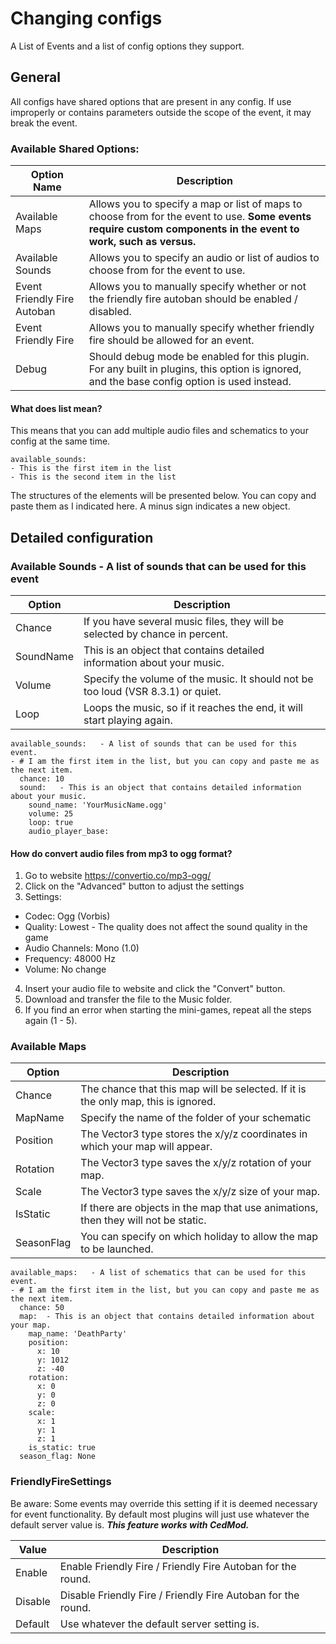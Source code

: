 ﻿# Changing configs
A List of Events and a list of config options they support.

## General
All configs have shared options that are present in any config. If use improperly or contains parameters outside the scope of the event, it may break the event.

### Available Shared Options:

| Option Name                 | Description                                                                                                                                                    |
|-----------------------------|----------------------------------------------------------------------------------------------------------------------------------------------------------------|
| Available Maps              | Allows you to specify a map or list of maps to choose from for the event to use. **Some events require custom components in the event to work, such as versus.** |
| Available Sounds            | Allows you to specify an audio or list of audios to choose from for the event to use.                                                                          |
| Event Friendly Fire Autoban | Allows you to manually specify whether or not the friendly fire autoban should be enabled / disabled.                                                          |
| Event Friendly Fire         | Allows you to manually specify whether friendly fire should be allowed for an event.                                                                           |
| Debug                       | Should debug mode be enabled for this plugin. For any built in plugins, this option is ignored, and the base config option is used instead.                    |                       |

#### What does list mean? 
This means that you can add multiple audio files and schematics to your config at the same time.

```
available_sounds:
- This is the first item in the list
- This is the second item in the list
```
The structures of the elements will be presented below. You can copy and paste them as I indicated here. A minus sign indicates a new object.

## Detailed configuration
### Available Sounds - A list of sounds that can be used for this event

| Option    | Description                                                                      |
|-----------|----------------------------------------------------------------------------------|
| Chance    | If you have several music files, they will be selected by chance in percent.     |
| SoundName | This is an object that contains detailed information about your music.           |
| Volume    | Specify the volume of the music. It should not be too loud (VSR 8.3.1) or quiet. |
| Loop      | Loops the music, so if it reaches the end, it will start playing again.          |

```
available_sounds:   - A list of sounds that can be used for this event.
- # I am the first item in the list, but you can copy and paste me as the next item.
  chance: 10
  sound:   - This is an object that contains detailed information about your music.
    sound_name: 'YourMusicName.ogg'
    volume: 25
    loop: true
    audio_player_base:
```

#### How do convert audio files from mp3 to ogg format?
1) Go to website https://convertio.co/mp3-ogg/
2) Click on the "Advanced" button to adjust the settings
3) Settings:
  - Codec: Ogg (Vorbis)
  - Quality: Lowest  - The quality does not affect the sound quality in the game
  - Audio Channels: Mono (1.0)
  - Frequency: 48000 Hz
  - Volume: No change
4) Insert your audio file to website and click the "Convert" button.
5) Download and transfer the file to the Music folder.
6) If you find an error when starting the mini-games, repeat all the steps again (1 - 5).

### Available Maps

| Option     | Description                                                                        |
|------------|------------------------------------------------------------------------------------|
| Chance     | The chance that this map will be selected. If it is the only map, this is ignored. |
| MapName    | Specify the name of the folder of your schematic                                   |
| Position   | The Vector3 type stores the x/y/z coordinates in which your map will appear.       |
| Rotation   | The Vector3 type saves the x/y/z rotation of your map.                             |
| Scale      | The Vector3 type saves the x/y/z size of your map.                                 |
| IsStatic   | If there are objects in the map that use animations, then they will not be static. |
| SeasonFlag | You can specify on which holiday to allow the map to be launched.                  |

```
available_maps:   - A list of schematics that can be used for this event.
- # I am the first item in the list, but you can copy and paste me as the next item.
  chance: 50
  map:  - This is an object that contains detailed information about your map.
    map_name: 'DeathParty'
    position:
      x: 10
      y: 1012
      z: -40
    rotation:
      x: 0
      y: 0
      z: 0
    scale:
      x: 1
      y: 1
      z: 1
    is_static: true
  season_flag: None
```

### FriendlyFireSettings
Be aware: Some events may override this setting if it is deemed necessary for event functionality. By default most plugins will just use whatever the default server value is. ***This feature works with CedMod.***

| Value   | Description                                                  |
|---------|--------------------------------------------------------------|
| Enable  | Enable Friendly Fire / Friendly Fire Autoban for the round.  |
| Disable | Disable Friendly Fire / Friendly Fire Autoban for the round. |
| Default | Use whatever the default server setting is.                  |
